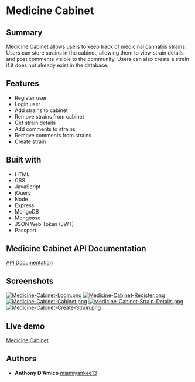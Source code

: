 # Medicine Cabinet

## Summary
Medicine Cabinet allows users to keep track of medicinal cannabis strains.
Users can store strains in the cabinet, allowing them to view strain details and post comments visible to the community. Users can also create a strain if it does not already exist in the database.

## Features
* Register user
* Login user
* Add strains to cabinet
* Remove strains from cabinet
* Get strain details
* Add comments to strains
* Remove comments from strains
* Create strain

## Built with
* HTML
* CSS
* JavaScript
* jQuery
* Node
* Express
* MongoDB
* Mongoose
* JSON Web Token (JWT)
* Passport

## Medicine Cabinet API Documentation
[API Documentation](https://miamiyankee13.github.io/api-docs-medicine-cabinet/#introduction)

## Screenshots
[![Medicine-Cabinet-Login.png](https://i.postimg.cc/MHWnPLVv/Medicine-Cabinet-Login.png)](https://postimg.cc/hz54hpCB)
[![Medicine-Cabinet-Register.png](https://i.postimg.cc/TwvLm1Pj/Medicine-Cabinet-Register.png)](https://postimg.cc/06Zy18Dr)
[![Medicine-Cabinet-Cabinet.png](https://i.postimg.cc/yd0Rr9Gr/Medicine-Cabinet-Cabinet.png)](https://postimg.cc/dktDh7w8)
[![Medicine-Cabinet-Strain-Details.png](https://i.postimg.cc/T3hDvBSb/Medicine-Cabinet-Strain-Details.png)](https://postimg.cc/5Xd0wKf9)
[![Medicine-Cabinet-Create-Strain.png](https://i.postimg.cc/nzKs1xsy/Medicine-Cabinet-Create-Strain.png)](https://postimg.cc/9RMFWvYb)

## Live demo
[Medicine Cabinet](https://medicine-cabinet.herokuapp.com/)

## Authors
* **Anthony D'Amico** [miamiyankee13](https://github.com/miamiyankee13)